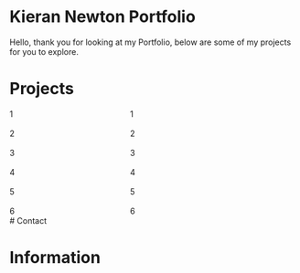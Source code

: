 <style>
.grid-container {
  display: grid;
  grid-template-columns: 1fr 1fr 1fr 1fr 1fr 1fr 1fr 1fr 1fr 1fr 1fr 1fr;
  grid-template-rows: 1fr 1fr 1fr 1fr 1fr 1fr 1fr 1fr 1fr 1fr 1fr;
  gap: 0px 20%;
  grid-template-areas:
    "Proj1 . Information Information . . . . . . . ."
    ". . . . . . . . . . . ."
    "Proj2 . Information2 Information2 . . . . . . . ."
    ". . . . . . . . . . . ."
    "Proj3 . Information3 Information3 . . . . . . . ."
    ". . . . . . . . . . . ."
    "Proj4 . Information4 Information4 . . . . . . . ."
    ". . . . . . . . . . . ."
    "Proj5 . Information5 Information5 . . . . . . . ."
    ". . . . . . . . . . . ."
    "Proj6 . Information6 Information6 . . . . . . . .";
}

.Proj1 { grid-area: Proj1; }

.Proj2 { grid-area: Proj2; }

.Proj3 { grid-area: Proj3; }

.Proj4 { grid-area: Proj4; }

.Proj5 { grid-area: Proj5; }

.Proj6 { grid-area: Proj6; }

.Information { grid-area: Information; }

.Information2 { grid-area: Information2; }

.Information3 { grid-area: Information3; }

.Information4 { grid-area: Information4; }

.Information5 { grid-area: Information5; }

.Information6 { grid-area: Information6; }



</style>
# Kieran Newton Portfolio
Hello, thank you for looking at my Portfolio, below are some of my projects for you to explore.

# Projects 
<div class="grid-container">
  <div class="Proj1">1</div>
  <div class="Proj2">2</div>
  <div class="Proj3">3</div>
  <div class="Proj4">4</div>
  <div class="Proj5">5</div>
  <div class="Proj6">6</div>
  <div class="Information">1</div>
  <div class="Information2">2</div>
  <div class="Information3">3</div>
  <div class="Information4">4</div>
  <div class="Information5">5</div>
  <div class="Information6">6</div>
</div>
# Contact

# Information
